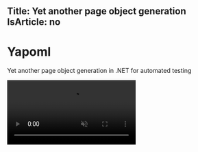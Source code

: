 Title: Yet another page object generation
IsArticle: no
---

<div class="px-4 py-5 my-5 text-center">
    <h1 class="display-5 fw-bold">Yapoml</h1>
    <p class="display-6">
        Yet another page object generation in .NET for automated testing
    </p>
</div>

<div class="row py-3 justify-content-center">
    <video controls autoplay muted>
        <source src="img/Promo.mp4" type="video/mp4" />
        Sorry, your browser doesn't support embedded videos.
    </video>
</div>
